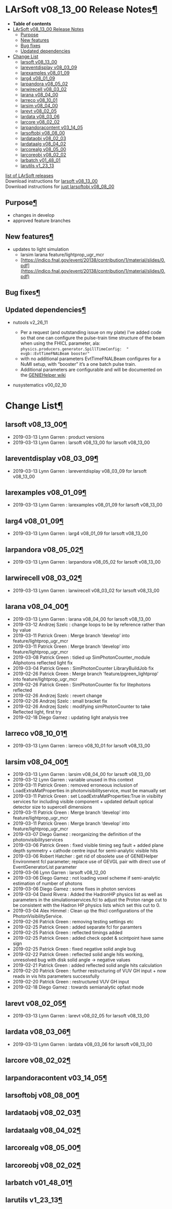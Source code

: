LArSoft v08\_13\_00 Release Notes[¶](#LArSoft-v08_13_00-Release-Notes)
======================================================================

-   **Table of contents**
-   [LArSoft v08\_13\_00 Release Notes](#LArSoft-v08_13_00-Release-Notes)
    -   [Purpose](#Purpose)
    -   [New features](#New-features)
    -   [Bug fixes](#Bug-fixes)
    -   [Updated dependencies](#Updated-dependencies)
-   [Change List](#Change-List)
    -   [larsoft v08\_13\_00](#larsoft-v08_13_00)
    -   [lareventdisplay v08\_03\_09](#lareventdisplay-v08_03_09)
    -   [larexamples v08\_01\_09](#larexamples-v08_01_09)
    -   [larg4 v08\_01\_09](#larg4-v08_01_09)
    -   [larpandora v08\_05\_02](#larpandora-v08_05_02)
    -   [larwirecell v08\_03\_02](#larwirecell-v08_03_02)
    -   [larana v08\_04\_00](#larana-v08_04_00)
    -   [larreco v08\_10\_01](#larreco-v08_10_01)
    -   [larsim v08\_04\_00](#larsim-v08_04_00)
    -   [larevt v08\_02\_05](#larevt-v08_02_05)
    -   [lardata v08\_03\_06](#lardata-v08_03_06)
    -   [larcore v08\_02\_02](#larcore-v08_02_02)
    -   [larpandoracontent v03\_14\_05](#larpandoracontent-v03_14_05)
    -   [larsoftobj v08\_08\_00](#larsoftobj-v08_08_00)
    -   [lardataobj v08\_02\_03](#lardataobj-v08_02_03)
    -   [lardataalg v08\_04\_02](#lardataalg-v08_04_02)
    -   [larcorealg v08\_05\_00](#larcorealg-v08_05_00)
    -   [larcoreobj v08\_02\_02](#larcoreobj-v08_02_02)
    -   [larbatch v01\_48\_01](#larbatch-v01_48_01)
    -   [larutils v1\_23\_13](#larutils-v1_23_13)

[list of LArSoft releases](LArSoft_release_list)\
Download instructions for [larsoft v08\_13\_00](http://scisoft.fnal.gov/scisoft/bundles/larsoft/v08_13_00/larsoft-v08_13_00.html)\
Download instructions for [just larsoftobj v08\_08\_00](http://scisoft.fnal.gov/scisoft/bundles/larsoftobj/v08_08_00/larsoftobj-v08_08_00.html)


Purpose[¶](#Purpose)
--------------------

-   changes in develop
-   approved feature branches


New features[¶](#New-features)
------------------------------

-   updates to light simulation
    -   larsim larana feature/lightprop\_ugr\_mcr
    -   [https://indico.fnal.gov/event/20138/contribution/1/material/slides/0.pdf](https://indico.fnal.gov/event/20138/contribution/1/material/slides/0.pdf)


Bug fixes[¶](#Bug-fixes)
------------------------


Updated dependencies[¶](#Updated-dependencies)
----------------------------------------------

-   nutools v2\_26\_11
    -   Per a request (and outstanding issue on my plate) I’ve added code so that one can configure the pulse-train time structure of the beam when using the FHICL parameter, ala: `physics.producers.generator.SpillTimeConfig:  " evgb::EvtTimeFNALBeam booster"`
    -   with no additional parameters EvtTimeFNALBeam configures for a NuMI setup, with “booster” it’s a one batch pulse train.
    -   Additional parameters are configurable and will be documented on the [GENIEHelper wiki](/redmine/projects/nutools/wiki/GENIEHelper)

-   nusystematics v00\_02\_10


Change List[¶](#Change-List)
============================


larsoft v08\_13\_00[¶](#larsoft-v08_13_00)
------------------------------------------

-   2019-03-13 Lynn Garren : product versions
-   2019-03-13 Lynn Garren : larsoft v08\_13\_00 for larsoft v08\_13\_00


lareventdisplay v08\_03\_09[¶](#lareventdisplay-v08_03_09)
----------------------------------------------------------

-   2019-03-13 Lynn Garren : lareventdisplay v08\_03\_09 for larsoft v08\_13\_00


larexamples v08\_01\_09[¶](#larexamples-v08_01_09)
--------------------------------------------------

-   2019-03-13 Lynn Garren : larexamples v08\_01\_09 for larsoft v08\_13\_00


larg4 v08\_01\_09[¶](#larg4-v08_01_09)
--------------------------------------

-   2019-03-13 Lynn Garren : larg4 v08\_01\_09 for larsoft v08\_13\_00


larpandora v08\_05\_02[¶](#larpandora-v08_05_02)
------------------------------------------------

-   2019-03-13 Lynn Garren : larpandora v08\_05\_02 for larsoft v08\_13\_00


larwirecell v08\_03\_02[¶](#larwirecell-v08_03_02)
--------------------------------------------------

-   2019-03-13 Lynn Garren : larwirecell v08\_03\_02 for larsoft v08\_13\_00


larana v08\_04\_00[¶](#larana-v08_04_00)
----------------------------------------

-   2019-03-13 Lynn Garren : larana v08\_04\_00 for larsoft v08\_13\_00
-   2019-03-12 Andrzej Szelc : change loops to be by reference rather than by value
-   2019-03-11 Patrick Green : Merge branch ‘develop’ into feature/lightprop\_ugr\_mcr
-   2019-03-11 Patrick Green : Merge branch ‘develop’ into feature/lightprop\_ugr\_mcr
-   2019-03-08 Patrick Green : tidied up SimPhotonCounter\_module Allphotons reflected light fix
-   2019-03-04 Patrick Green : SimPhotonCounter LibraryBuildJob fix
-   2019-02-26 Patrick Green : Merge branch ‘feature/pgreen\_lightprop’ into feature/lightprop\_ugr\_mcr
-   2019-02-26 Patrick Green : SimPhotonCounter fix for litephotons reflected
-   2019-02-26 Andrzej Szelc : revert change
-   2019-02-26 Andrzej Szelc : small bracket fix
-   2019-02-26 Andrzej Szelc : modifying simPhotonCounter to take Reflected light, first try
-   2019-02-18 Diego Gamez : updating light analysis tree


larreco v08\_10\_01[¶](#larreco-v08_10_01)
------------------------------------------

-   2019-03-13 Lynn Garren : larreco v08\_10\_01 for larsoft v08\_13\_00


larsim v08\_04\_00[¶](#larsim-v08_04_00)
----------------------------------------

-   2019-03-13 Lynn Garren : larsim v08\_04\_00 for larsoft v08\_13\_00
-   2019-03-12 Lynn Garren : variable unused in this context
-   2019-03-11 Patrick Green : removed erroneous inclusion of LoadExtraMatProperties in photonvisibilityservice, must be manually set
-   2019-03-11 Patrick Green : set LoadExtraMatProperties:True in visibilty services for including visible component + updated default optical detector size to supercell dimensions
-   2019-03-11 Patrick Green : Merge branch ‘develop’ into feature/lightprop\_ugr\_mcr
-   2019-03-11 Patrick Green : Merge branch ‘develop’ into feature/lightprop\_ugr\_mcr
-   2019-03-07 Diego Gamez : reorganizing the definition of the photonvisibilityservices
-   2019-03-06 Patrick Green : fixed visible timing seg fault + added plane depth symmetry + cathode centre input for semi-analytic visible hits
-   2019-03-06 Robert Hatcher : get rid of obsolete use of GENIEHelper Environment fcl parameter; replace use of GEVGL pair with direct use of EventGeneratorList parameter
-   2019-03-06 Lynn Garren : larsoft v08\_12\_00
-   2019-03-06 Diego Gamez : not loading voxel scheme if semi-analytic estimation of number of photons
-   2019-03-06 Diego Gamez : some fixes in photon services
-   2019-03-04 David Rivera : Added the HadronHP physics list as well as parameters in the simulationservices.fcl to adjust the Proton range cut to be consistent with the Hadron HP physics lists which set this cut to 0.
-   2019-03-04 Alex Himmel : Clean up the fhicl configurations of the PhotonVisibilityService.
-   2019-02-26 Patrick Green : removing testing settings etc
-   2019-02-25 Patrick Green : added separate fcl for paramters
-   2019-02-25 Patrick Green : reflected timings added
-   2019-02-25 Patrick Green : added check opdet & scintpoint have same sign
-   2019-02-25 Patrick Green : fixed negative solid angle bug
-   2019-02-22 Patrick Green : reflected solid angle hits working, unresolved bug with disk solid angle -\> negative values
-   2019-02-21 Patrick Green : added reflected solid angle hits calculation
-   2019-02-20 Patrick Green : further restructuring of VUV GH input + now reads in vis hits parameters successfully
-   2019-02-20 Patrick Green : restructured VUV GH input
-   2019-02-18 Diego Gamez : towards semianalytic opfast mode


larevt v08\_02\_05[¶](#larevt-v08_02_05)
----------------------------------------

-   2019-03-13 Lynn Garren : larevt v08\_02\_05 for larsoft v08\_13\_00


lardata v08\_03\_06[¶](#lardata-v08_03_06)
------------------------------------------

-   2019-03-13 Lynn Garren : lardata v08\_03\_06 for larsoft v08\_13\_00


larcore v08\_02\_02[¶](#larcore-v08_02_02)
------------------------------------------


larpandoracontent v03\_14\_05[¶](#larpandoracontent-v03_14_05)
--------------------------------------------------------------


larsoftobj v08\_08\_00[¶](#larsoftobj-v08_08_00)
------------------------------------------------


lardataobj v08\_02\_03[¶](#lardataobj-v08_02_03)
------------------------------------------------


lardataalg v08\_04\_02[¶](#lardataalg-v08_04_02)
------------------------------------------------


larcorealg v08\_05\_00[¶](#larcorealg-v08_05_00)
------------------------------------------------


larcoreobj v08\_02\_02[¶](#larcoreobj-v08_02_02)
------------------------------------------------


larbatch v01\_48\_01[¶](#larbatch-v01_48_01)
--------------------------------------------


larutils v1\_23\_13[¶](#larutils-v1_23_13)
------------------------------------------
